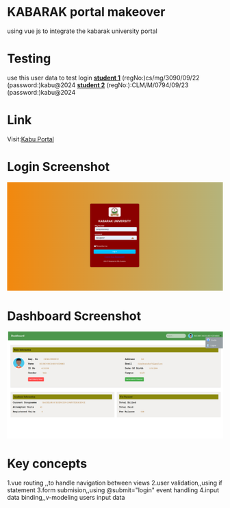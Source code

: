 # KABARAK portal makeover
using vue js to integrate the kabarak university portal

# Testing
use this user data to test login
 <u>**student 1**</u> 
(regNo:)cs/mg/3090/09/22
(password:)kabu@2024
  <u>**student 2**</u> 
(regNo:):CLM/M/0794/09/23
(password:)kabu@2024

# Link
Visit:[Kabu Portal](https://student-portal-66qh.onrender.com/)

# Login Screenshot
![Login Page UI](./kabu-portal-makeover/src/assets/img/Login.png)
# Dashboard Screenshot
![dashboard UI](./kabu-portal-makeover/src/assets/img/dashboard.png)

# Key concepts
1.vue routing ,,to handle navigation between views
2.user validation,,using if statement
3.form submision,,using @submit="login" event handling
4.input data binding,,v-modeling users input data